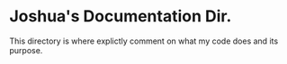 # Joshua's Documentation Dir. 
This directory is where explictly comment on what my code does and its purpose.
